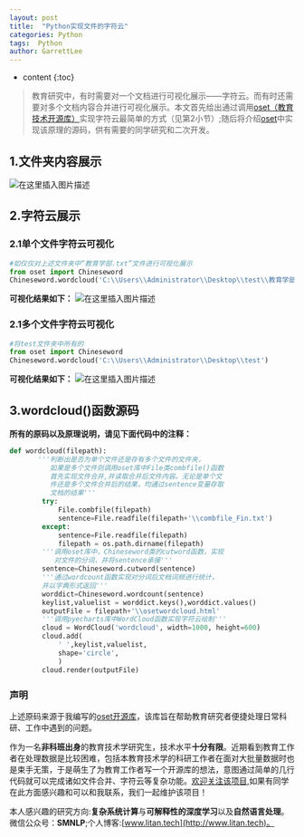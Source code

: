 ```yaml
---
layout: post
title:  "Python实现文件的字符云"
categories: Python
tags:  Python
author: GarrettLee
---
```


* content
{:toc}

> 教育研究中，有时需要对一个文档进行可视化展示——字符云。而有时还需要对多个文档内容合并进行可视化展示。本文首先给出通过调用[oset（教育技术开源库）](https://github.com/GarrettLee-CN/Open-Source-Program-for-Educational-Technology)实现字符云最简单的方式（见第2小节）;随后将介绍[oset](https://github.com/GarrettLee-CN/Open-Source-Program-for-Educational-Technology)中实现该原理的源码，供有需要的同学研究和二次开发。

## 1.文件夹内容展示
![在这里插入图片描述](https://img-blog.csdnimg.cn/20200420162838731.png?x-oss-process=image/watermark,type_ZmFuZ3poZW5naGVpdGk,shadow_10,text_aHR0cHM6Ly9ibG9nLmNzZG4ubmV0L3FxXzMyODYzNTQ5,size_16,color_FFFFFF,t_70)
## 2.字符云展示
### 2.1单个文件字符云可视化
```python
#如仅仅对上述文件夹中“教育学部.txt”文件进行可视化展示
from oset import Chineseword
Chineseword.wordcloud('C:\\Users\\Administrator\\Desktop\\test\\教育学部.txt')
```
**可视化结果如下：**
![在这里插入图片描述](https://img-blog.csdnimg.cn/20200420161246101.png?x-oss-process=image/watermark,type_ZmFuZ3poZW5naGVpdGk,shadow_10,text_aHR0cHM6Ly9ibG9nLmNzZG4ubmV0L3FxXzMyODYzNTQ5,size_16,color_FFFFFF,t_70)
### 2.1多个文件字符云可视化
```python
#将test文件夹中所有的
from oset import Chineseword
Chineseword.wordcloud('C:\\Users\\Administrator\\Desktop\\test')
```
**可视化结果如下：**
![在这里插入图片描述](https://img-blog.csdnimg.cn/20200420162528934.png?x-oss-process=image/watermark,type_ZmFuZ3poZW5naGVpdGk,shadow_10,text_aHR0cHM6Ly9ibG9nLmNzZG4ubmV0L3FxXzMyODYzNTQ5,size_16,color_FFFFFF,t_70)
## 3.wordcloud()函数源码
**所有的原码以及原理说明，请见下面代码中的注释：**
```python
def wordcloud(filepath):
       '''判断出是否为单个文件还是存有多个文件的文件夹，
		  如果是多个文件则调用oset库中File类combfile()函数
		  首先实现文件合并,并读取合并后文件内容。无论是单个文
		  件还是多个文件合并后的结果，均通过sentence变量存取
		  文档的结果'''
		try:
			File.combfile(filepath)
			sentence=File.readfile(filepath+'\\combfile_Fin.txt')
		except:
			sentence=File.readfile(filepath)
			filepath = os.path.dirname(filepath)
		'''调用oset库中，Chineseword类的cutword函数，实现
		   对文件的分词，并将sentence承接'''
		sentence=Chineseword.cutword(sentence)
		'''通过wordcount函数实现对分词后文档词频进行统计，
		并以字典形式返回'''
		worddict=Chineseword.wordcount(sentence)
		keylist,valuelist = worddict.keys(),worddict.values()
		outputFile = filepath+'\\osetwordcloud.html'
		'''调用pyecharts库中WordCloud函数实现字符云绘制'''
		cloud = WordCloud('wordcloud', width=1000, height=600)
		cloud.add(
			' ',keylist,valuelist,
			shape='circle',
			)
		cloud.render(outputFile)
```
### 声明
上述原码来源于我编写的[oset开源库]((https://github.com/GarrettLee-CN/Open-Source-Program-for-Educational-Technology))，该库旨在帮助教育研究者便捷处理日常科研、工作中遇到的问题。

作为一名**非科班出身**的教育技术学研究生，技术水平**十分有限**。近期看到教育工作者在处理数据是比较困难，包括本教育技术学的科研工作者在面对大批量数据时也是束手无策，于是萌生了为教育工作者写一个开源库的想法，意图通过简单的几行代码就可以完成诸如文件合并、字符云等复杂功能。[欢迎关注该项目](https://github.com/GarrettLee-CN/Open-Source-Program-for-Educational-Technology),如果有同学在此方面感兴趣和可以和我联系，我们一起维护该项目！

本人感兴趣的研究方向:**复杂系统计算**与**可解释性的深度学习**以及**自然语言处理**。微信公众号：**SMNLP**;个人博客:[www.litan.tech](http://www.litan.tech)。